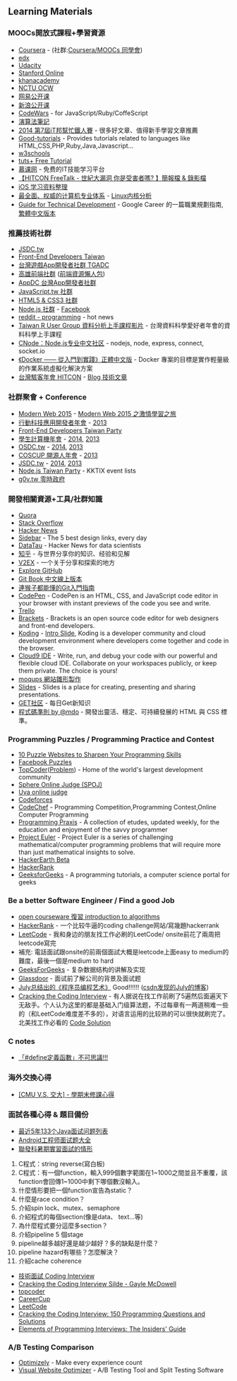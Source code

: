 ## Learning Materials

### MOOCs開放式課程+學習資源

* [Coursera](https://www.coursera.org/) - (社群:[Coursera/MOOCs 同學會](https://www.facebook.com/groups/courserazh/))
* [edx](https://www.edx.org/)
* [Udacity](https://www.udacity.com/)
* [Stanford Online](http://online.stanford.edu/)
* [khanacademy](https://www.khanacademy.org/)
* [NCTU OCW](http://ocw.nctu.edu.tw/index.php)
* [网易公开课](http://open.163.com/)
* [新浪公开课](http://open.sina.com.cn/)
* [CodeWars](http://www.codewars.com/) - for JavaScript/Ruby/CoffeScript
* [演算法筆記](http://www.csie.ntnu.edu.tw/~u91029/index.html)
* [2014 第7屆iT邦幫忙鐵人賽](http://ithelp.ithome.com.tw/ironman7/app/index) - 很多好文章、值得新手學習文章推薦
* [Good-tutorials](http://www.good-tutorials.com/) - Provides tutorials related to languages like HTML,CSS,PHP,Ruby,Java,Javascript...
* [w3schools](http://www.w3schools.com/)
* [tuts+ Free Tutorial](http://code.tutsplus.com/)
* [慕课网](http://www.imooc.com/) - 免费的IT技能学习平台
* [【HITCON FreeTalk - 世紀大漏洞 你是受害者嗎? 】簡報檔 & 錄影檔](http://blog.hitcon.org/2015/01/hitcon-freetalk20150109slides.html)
* [iOS 学习资料整理](https://github.com/Aufree/trip-to-iOS)
* [最全面、权威的计算机专业体系](http://study.163.com/curricula/cs.htm) - [Linux内核分析](http://mooc.study.163.com/course/USTC-1000029000#/info)
* [Guide for Technical Development](https://www.google.com/about/careers/students/guide-to-technical-development.html) -  Google Career 的一篇職業規劃指南, [繁體中文版本](http://buzzorange.com/techorange/2015/05/17/google-engineer-pack/)

### 推薦技術社群

* [JSDC.tw](http://jsdc.tw/)
* [Front-End Developers Taiwan](https://www.facebook.com/groups/521085554595481/)
* [台灣遊戲App開發者社群 TGADC](https://www.facebook.com/groups/tgadc/)
* [高雄前端社群](https://www.facebook.com/groups/358503154261390/) ([前端資源懶人包](https://docs.google.com/document/d/13nK_XY9u5uIleTpSCw88lMupzgCSwXd6j6je44eLhMQ/edit?usp=sharing))
* [AppDC 台灣App開發者社群](https://www.facebook.com/groups/appdc/)
* [JavaScript.tw 社群](https://www.facebook.com/groups/javascript.tw/)
* [HTML5 & CSS3 社群](https://www.facebook.com/groups/htmlfive/)
* [Node.js 社群](http://nodejs.tw/) - [Facebook](https://www.facebook.com/groups/node.js.tw/)
* [reddit - programming](http://www.reddit.com/r/programming/) - hot news
* [Taiwan R User Group 資料分析上手課程影片](http://taiwanrusergroup.github.io/DSC2014Tutorial/) - 台灣資料科學愛好者年會的資料科學上手課程
* [CNode：Node.js专业中文社区](https://cnodejs.org/) - nodejs, node, express, connect, socket.io
* [《Docker —— 從入門到實踐­》正體中文版](http://philipzheng.gitbooks.io/docker_practice/) - Docker 專案的目標是實作輕量級的作業系統虛擬化解決方案
* [台灣駭客年會 HITCON](http://hitcon.org/) - [Blog 技術文章](http://blog.hitcon.org/)

### 社群聚會 + Conference

* [Modern Web 2015](http://modernweb.tw/) - [Modern Web 2015 之激情學習之旅](https://www.facebook.com/notes/paul-li/modern-web-2015-%E4%B9%8B%E6%BF%80%E6%83%85%E5%AD%B8%E7%BF%92%E4%B9%8B%E6%97%85/10153197809487211)
* [行動科技應用開發者年會](http://mopcon.org/) - [2013](http://mopcon.org/2013/session.php)
* [Front-End Developers Taiwan Party](http://www.f2e.tw/)
* [學生計算機年會](http://sitcon.org/) - [2014](http://sitcon.org/2014/), [2013](http://sitcon.org/2013/)
* [OSDC.tw](http://osdc.tw/) - [2014](http://osdc.tw/2014/), [2013](http://osdc.tw/2013/)
* [COSCUP 開源人年會](http://coscup.org/) - [2013](http://coscup.org/2013/)
* [JSDC.tw](http://jsdc.tw/) - [2014](http://jsdc.tw/2014/), [2013](http://jsdc.tw/2013/)
* [Node.js Taiwan Party](http://nodejs-tw.kktix.cc/) - KKTIX event lists
* [g0v.tw 零時政府](http://g0v.tw/)

### 開發相關資源+工具/社群知識

* [Quora](https://www.quora.com/)
* [Stack Overflow](http://stackoverflow.com/)
* [Hacker News](https://news.ycombinator.com/)
* [Sidebar](http://sidebar.io/) - The 5 best design links, every day
* [DataTau](http://www.datatau.com/) - Hacker News for data scientists 
* [知乎](http://www.zhihu.com/) - 与世界分享你的知识、经验和见解
* [V2EX](http://v2ex.com/) - 一个关于分享和探索的地方
* [Explore GitHub](https://github.com/explore)
* [Git Book 中文線上版本](http://git-scm.com/book/zh-tw/)
* [連猴子都能懂的Git入門指南](http://backlogtool.com/git-guide/tw/)
* [CodePen](http://codepen.io/) - CodePen is an HTML, CSS, and JavaScript code editor in your browser with instant previews of the code you see and write.
* [Trello](https://trello.com/)
* [Brackets](http://brackets.io/) - Brackets is an open source code editor for web designers and front-end developers.
* [Koding](https://koding.com/) - [Intro Slide](http://www.slideshare.net/clonncd/introduc-koding-201311), Koding is a developer community and cloud development environment where developers come together and code in the browser.
* [Cloud9 IDE](https://c9.io/) - Write, run, and debug your code with our powerful and flexible cloud IDE. Collaborate on your workspaces publicly, or keep them private. The choice is yours!
* [moqups 網站雛形製作](https://moqups.com/)
* [Slides](http://slides.com/) - Slides is a place for creating, presenting and sharing presentations.
* [GET社区](http://get.jobdeer.com/) - 每日Get新知识
* [程式碼準則 by @mdo](http://lisp.es/code-guide/) - 開發出靈活、穩定、可持續發展的 HTML 與 CSS 標準。

### Programming Puzzles / Programming Practice and Contest

* [10 Puzzle Websites to Sharpen Your Programming Skills](http://sixrevisions.com/resources/10-puzzle-websites-to-sharpen-your-programming-skills/)
* [Facebook Puzzles](https://www.facebook.com/careers/puzzles.php)
* [TopCoder](http://www.topcoder.com/)([Problem](http://community.topcoder.com/tc?module=ProblemArchive)) - Home of the world's largest development community
* [Sphere Online Judge (SPOJ)](http://www.spoj.com/problems/classical/)
* [Uva online judge](http://uva.onlinejudge.org/index.php?option=com_onlinejudge&Itemid=8)
* [Codeforces](http://www.codeforces.com/)
* [CodeChef](http://www.codechef.com/) - Programming Competition,Programming Contest,Online Computer Programming 
* [Programming Praxis](http://programmingpraxis.com/) - A collection of etudes, updated weekly, for the education and enjoyment of the savvy programmer
* [Project Euler](https://projecteuler.net) - Project Euler is a series of challenging mathematical/computer programming problems that will require more than just mathematical insights to solve.
* [HackerEarth Beta](http://www.hackerearth.com/)
* [HackerRank](https://www.hackerrank.com/)
* [GeeksforGeeks](http://www.geeksforgeeks.org/) - A programming tutorials, a computer science portal for geeks


### Be a better Software Engineer / Find a good Job

* [open courseware 復習 introduction to algorithms](http://ocw.mit.edu/courses/electrical-engineering-and-computer-science/6-006-introduction-to-algorithms-fall-2011/)
* [HackerRank](https://www.hackerrank.com/) - 一个比较牛逼的coding challenge网站/寫幾題hackerrank
* [LeetCode](https://leetcode.com/) - 我和身边的朋友找工作必刷的LeetCode/ onsite前花了兩周把leetcode寫完
* 補充: 電話面試跟onsite的前兩個面試大概是leetcode上面easy to medium的難度，最後一個是medium to hard
* [GeeksForGeeks](http://www.geeksforgeeks.org/) - 复杂数据结构的讲解及实现
* [Glassdoor](http://www.glassdoor.com/) - 面试前了解公司的背景及面试题
* [July总结出的《程序员编程艺术》](https://github.com/julycoding/The-Art-Of-Programming-By-July/blob/master/ebook/zh/Readme.md) Good!!!!!! ([csdn发现的July的博客](http://blog.csdn.net/v_JULY_v))
* [Cracking the Coding Interview](http://www.amazon.com/Cracking-Coding-Interview-Programming-Questions/dp/098478280X) - 有人据说在找工作前刷了5遍然后面遍天下无敌手。个人认为这里的都是基础入门级算法题，不过每章有一两道稍难一些的（和LeetCode难度差不多的），对语言运用的比较熟的可以很快就刷完了。北美找工作必看的 [Code Solution](https://github.com/gaylemcd/ctci)


### C notes

* [「#define定義函數」不可思議!!! ](http://www.programmer-club.com.tw/ShowSameTitleN/c/18163.html)

### 海外交換心得

* [[CMU V.S. 交大] - 學期末修課心得](http://heron-article.blogspot.tw/2015/05/cmu-nctu-final.html?m=1)


### 面試各種心得 & 題目備份

* [最近5年133个Java面试问题列表](http://www.importnew.com/17232.html)
* [Android工程师面试题大全](http://finalshares.com/read-6945-1#2938?jike-1218)
* [聯發科暑期實習面試的情形](https://www.facebook.com/groups/ncku.embedded2015/permalink/700980393381782/)

1. C程式：string reverse(寫白板)
2. C程式：有一個function，輸入999個數字範圍在1~1000之間並且不重覆，該function會回傳1~1000中剩下哪個數沒輸入。
3. 什麼情形要把一個function宣告為static？
4. 什麼是race condition？
5. 介紹spin lock、mutex、semaphore
6. 介紹程式的每個section(像是data、 text…等)
7. 為什麼程式要分這麼多section？
8. 介紹pipeline 5 個stage
9. pipeline越多越好還是越少越好？多的缺點是什麼？
10. pipeline hazard有哪些？怎麼解決？
11. 介紹cache coherence

* [技術面試 Coding Interview](https://medium.com/@janetkuo/%E6%8A%80%E8%A1%93%E9%9D%A2%E8%A9%A6-coding-interview-6b88edff7933)
* [Cracking the Coding Interview Silde - Gayle McDowell](http://www.slideshare.net/gayle2/cracking-the-facebook-coding-interview)
* [topcoder](http://www.topcoder.com/)
* [CareerCup](http://www.careercup.com/)
* [LeetCode](https://leetcode.com/)
* [Cracking the Coding Interview: 150 Programming Questions and Solutions](http://www.amazon.com/Cracking-Coding-Interview-Programming-Questions/dp/098478280X)
* [Elements of Programming Interviews: The Insiders' Guide](http://www.amazon.com/Elements-Programming-Interviews-Insiders-Guide/dp/1479274836)

### A/B Testing Comparison

* [Optimizely](https://www.optimizely.com/) - Make every experience count
* [Visual Website Optimizer](https://vwo.com) - A/B Testing Tool and Split Testing Software
